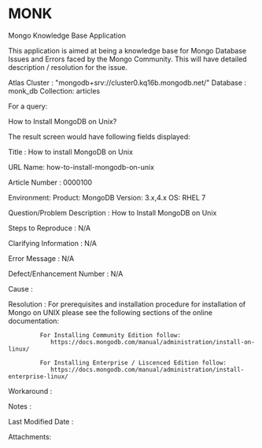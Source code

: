 # MONK
Mongo Knowledge Base Application

This application is aimed at being a knowledge base for Mongo Database Issues and Errors faced by the Mongo Community.
This will have detailed description / resolution for the issue.

Atlas Cluster : 
"mongodb+srv://cluster0.kq16b.mongodb.net/"
Database : monk_db
Collection: articles

For a query:

How to Install MongoDB on Unix?

The result screen would have following fields displayed:

Title : How to install MongoDB on Unix

URL Name: how-to-install-mongodb-on-unix

Article Number : 0000100

Environment: Product: MongoDB
			 Version: 3.x,4.x
			 OS: RHEL 7

Question/Problem
	Description : How to Install MongoDB on Unix

Steps to 
Reproduce : N/A

Clarifying Information : N/A

Error Message : N/A

Defect/Enhancement Number : N/A

Cause : 

Resolution : For prerequisites and installation procedure for installation of Mongo on UNIX please see the following sections of the online documentation:

			 For Installing Community Edition follow:
				https://docs.mongodb.com/manual/administration/install-on-linux/
				
			 For Installing Enterprise / Liscenced Edition follow:
				https://docs.mongodb.com/manual/administration/install-enterprise-linux/

Workaround : 

Notes :

Last Modified Date :

Attachments:
				
	
			 

  
